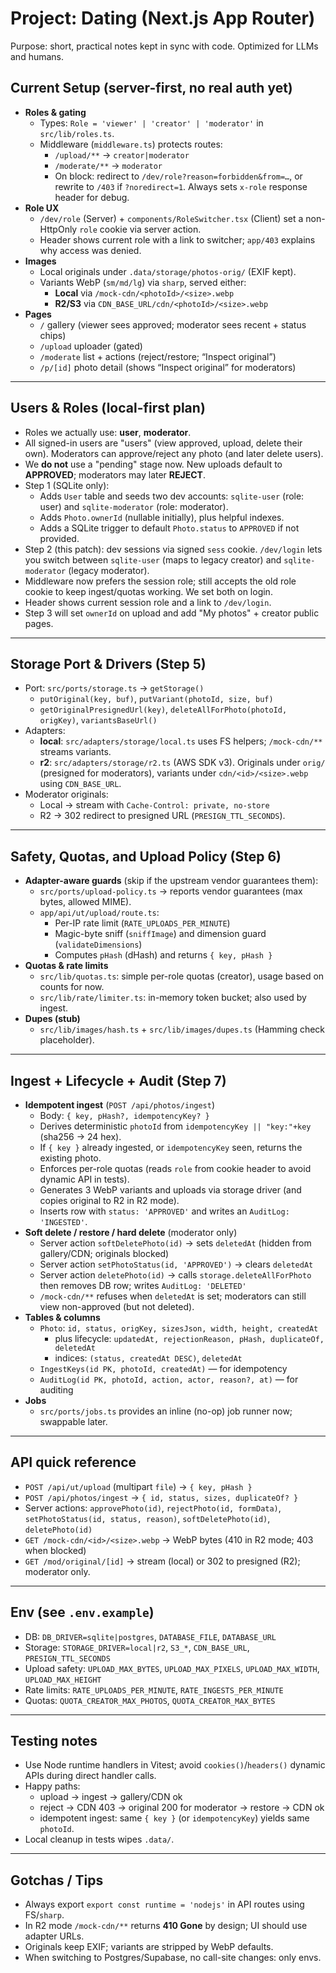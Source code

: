 # Project: Dating (Next.js App Router)

Purpose: short, practical notes kept in sync with code. Optimized for LLMs and humans.

## Current Setup (server-first, no real auth yet)

- **Roles & gating**
  - Types: `Role = 'viewer' | 'creator' | 'moderator'` in `src/lib/roles.ts`.
  - Middleware (`middleware.ts`) protects routes:
    - `/upload/**` → `creator|moderator`
    - `/moderate/**` → `moderator`
    - On block: redirect to `/dev/role?reason=forbidden&from=…`, or rewrite to `/403` if `?noredirect=1`. Always sets `x-role` response header for debug.
- **Role UX**
  - `/dev/role` (Server) + `components/RoleSwitcher.tsx` (Client) set a non-HttpOnly `role` cookie via server action.
  - Header shows current role with a link to switcher; `app/403` explains why access was denied.
- **Images**
  - Local originals under `.data/storage/photos-orig/` (EXIF kept).
  - Variants WebP (`sm/md/lg`) via `sharp`, served either:
    - **Local** via `/mock-cdn/<photoId>/<size>.webp`
    - **R2/S3** via `CDN_BASE_URL/cdn/<photoId>/<size>.webp`
- **Pages**
  - `/` gallery (viewer sees approved; moderator sees recent + status chips)
  - `/upload` uploader (gated)
  - `/moderate` list + actions (reject/restore; “Inspect original”)
  - `/p/[id]` photo detail (shows “Inspect original” for moderators)

---

## Users & Roles (local-first plan)

- Roles we actually use: **user**, **moderator**.
- All signed-in users are "users" (view approved, upload, delete their own). Moderators can approve/reject any photo (and later delete users).
- We **do not** use a "pending" stage now. New uploads default to **APPROVED**; moderators may later **REJECT**.
- Step 1 (SQLite only):
  - Adds `User` table and seeds two dev accounts: `sqlite-user` (role: user) and `sqlite-moderator` (role: moderator).
  - Adds `Photo.ownerId` (nullable initially), plus helpful indexes.
  - Adds a SQLite trigger to default `Photo.status` to `APPROVED` if not provided.
- Step 2 (this patch): dev sessions via signed `sess` cookie. `/dev/login` lets you switch between `sqlite-user` (maps to legacy creator) and `sqlite-moderator` (legacy moderator).
- Middleware now prefers the session role; still accepts the old role cookie to keep ingest/quotas working. We set both on login.
- Header shows current session role and a link to `/dev/login`.
- Step 3 will set `ownerId` on upload and add "My photos" + creator public pages.

---

## Storage Port & Drivers (Step 5)

- Port: `src/ports/storage.ts` → `getStorage()`
  - `putOriginal(key, buf)`, `putVariant(photoId, size, buf)`
  - `getOriginalPresignedUrl(key)`, `deleteAllForPhoto(photoId, origKey)`, `variantsBaseUrl()`
- Adapters:
  - **local**: `src/adapters/storage/local.ts` uses FS helpers; `/mock-cdn/**` streams variants.
  - **r2**: `src/adapters/storage/r2.ts` (AWS SDK v3). Originals under `orig/` (presigned for moderators), variants under `cdn/<id>/<size>.webp` using `CDN_BASE_URL`.
- Moderator originals:
  - Local → stream with `Cache-Control: private, no-store`
  - R2 → 302 redirect to presigned URL (`PRESIGN_TTL_SECONDS`).

---

## Safety, Quotas, and Upload Policy (Step 6)

- **Adapter-aware guards** (skip if the upstream vendor guarantees them):
  - `src/ports/upload-policy.ts` → reports vendor guarantees (max bytes, allowed MIME).
  - `app/api/ut/upload/route.ts`:
    - Per-IP rate limit (`RATE_UPLOADS_PER_MINUTE`)
    - Magic-byte sniff (`sniffImage`) and dimension guard (`validateDimensions`)
    - Computes `pHash` (dHash) and returns `{ key, pHash }`
- **Quotas & rate limits**
  - `src/lib/quotas.ts`: simple per-role quotas (creator), usage based on counts for now.
  - `src/lib/rate/limiter.ts`: in-memory token bucket; also used by ingest.
- **Dupes (stub)**
  - `src/lib/images/hash.ts` + `src/lib/images/dupes.ts` (Hamming check placeholder).

---

## Ingest + Lifecycle + Audit (Step 7)

- **Idempotent ingest** (`POST /api/photos/ingest`)
  - Body: `{ key, pHash?, idempotencyKey? }`
  - Derives deterministic `photoId` from `idempotencyKey || "key:"+key` (sha256 → 24 hex).
  - If `{ key }` already ingested, or `idempotencyKey` seen, returns the existing photo.
  - Enforces per-role quotas (reads `role` from cookie header to avoid dynamic API in tests).
  - Generates 3 WebP variants and uploads via storage driver (and copies original to R2 in R2 mode).
  - Inserts row with `status: 'APPROVED'` and writes an `AuditLog: 'INGESTED'`.
- **Soft delete / restore / hard delete** (moderator only)
  - Server action `softDeletePhoto(id)` → sets `deletedAt` (hidden from gallery/CDN; originals blocked)
  - Server action `setPhotoStatus(id, 'APPROVED')` → clears `deletedAt`
  - Server action `deletePhoto(id)` → calls `storage.deleteAllForPhoto` then removes DB row; writes `AuditLog: 'DELETED'`
  - `/mock-cdn/**` refuses when `deletedAt` is set; moderators can still view non-approved (but not deleted).
- **Tables & columns**
  - `Photo`: `id, status, origKey, sizesJson, width, height, createdAt`
    - plus lifecycle: `updatedAt, rejectionReason, pHash, duplicateOf, deletedAt`
    - indices: `(status, createdAt DESC)`, `deletedAt`
  - `IngestKeys(id PK, photoId, createdAt)` — for idempotency
  - `AuditLog(id PK, photoId, action, actor, reason?, at)` — for auditing
- **Jobs**
  - `src/ports/jobs.ts` provides an inline (no-op) job runner now; swappable later.

---

## API quick reference

- `POST /api/ut/upload` (multipart `file`) → `{ key, pHash }`
- `POST /api/photos/ingest` → `{ id, status, sizes, duplicateOf? }`
- Server actions: `approvePhoto(id)`, `rejectPhoto(id, formData)`, `setPhotoStatus(id, status, reason)`, `softDeletePhoto(id)`, `deletePhoto(id)`
- `GET /mock-cdn/<id>/<size>.webp` → WebP bytes (410 in R2 mode; 403 when blocked)
- `GET /mod/original/[id]` → stream (local) or 302 to presigned (R2); moderator only.

---

## Env (see `.env.example`)

- DB: `DB_DRIVER=sqlite|postgres`, `DATABASE_FILE`, `DATABASE_URL`
- Storage: `STORAGE_DRIVER=local|r2`, `S3_*`, `CDN_BASE_URL`, `PRESIGN_TTL_SECONDS`
- Upload safety: `UPLOAD_MAX_BYTES`, `UPLOAD_MAX_PIXELS`, `UPLOAD_MAX_WIDTH`, `UPLOAD_MAX_HEIGHT`
- Rate limits: `RATE_UPLOADS_PER_MINUTE`, `RATE_INGESTS_PER_MINUTE`
- Quotas: `QUOTA_CREATOR_MAX_PHOTOS`, `QUOTA_CREATOR_MAX_BYTES`

---

## Testing notes

- Use Node runtime handlers in Vitest; avoid `cookies()`/`headers()` dynamic APIs during direct handler calls.
- Happy paths:
  - upload → ingest → gallery/CDN ok
  - reject → CDN 403 → original 200 for moderator → restore → CDN ok
  - idempotent ingest: same `{ key }` (or `idempotencyKey`) yields same `photoId`.
- Local cleanup in tests wipes `.data/`.

---

## Gotchas / Tips

- Always export `export const runtime = 'nodejs'` in API routes using FS/`sharp`.
- In R2 mode `/mock-cdn/**` returns **410 Gone** by design; UI should use adapter URLs.
- Originals keep EXIF; variants are stripped by WebP defaults.
- When switching to Postgres/Supabase, no call-site changes: only envs.
